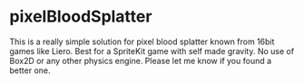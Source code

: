 # pixelBloodSplatter

This is a really simple solution for pixel blood splatter known from 16bit games like Liero. Best for a SpriteKit game with self made gravity. No use of Box2D or any other physics engine.
Please let me know if you found a better one.
